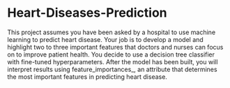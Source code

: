 # Heart-Diseases-Prediction
This project assumes you have been asked by a hospital to use machine learning to predict heart disease. Your job is to develop a model and highlight two to three important features that doctors and nurses can focus on to improve patient health. You decide to use a decision tree classifier with fine-tuned hyperparameters. After the model has been built, you will interpret results using feature_importances_, an attribute that determines the most important features in predicting heart disease.
